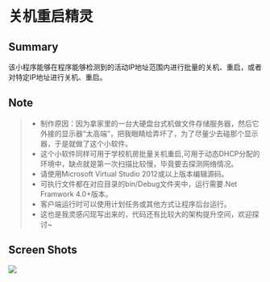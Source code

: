 # 关机重启精灵

## Summary
该小程序能够在程序能够检测到的活动IP地址范围内进行批量的关机、重启，或者对特定IP地址进行关机、重启。

## Note
> * 制作原因：因为拿家里的一台大硬盘台式机做文件存储服务器，然后它外接的显示器“太高端”，把我眼睛给弄坏了，为了尽量少去碰那个显示器，于是就做了这个小软件。
> * 这个小软件同样可用于学校机房批量关机重启,可用于动态DHCP分配的环境中，缺点就是第一次扫描比较慢，毕竟要去探测网络情况。
> * 请使用Microsoft Virtual Studio 2012或以上版本编辑源码。
> * 可执行文件都在对应目录的bin/Debug文件夹中，运行需要.Net Framwork 4.0+版本。
> * 客户端运行时可以使用计划任务或其他方式让程序后台运行。
> * 这也是我灵感闪现写出来的，代码还有比较大的架构提升空间，欢迎探讨~

## Screen Shots
![](http://xxx.fishc.com/album/201803/26/173309j5xddyopmhccg5dz.png)
